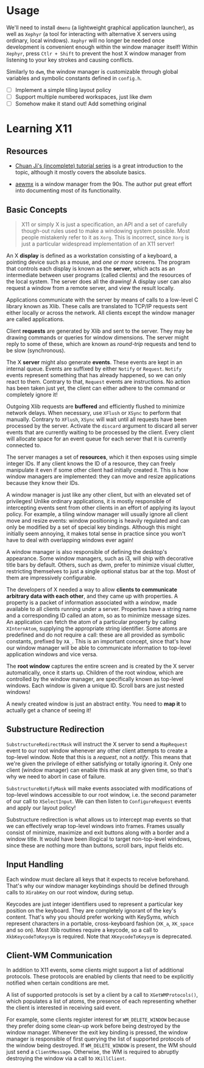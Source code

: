 # Usage

We'll need to install `dmenu` (a lightweight graphical application
launcher), as well as `Xephyr` (a tool for interacting with
alternative X servers using ordinary, local windows). `Xephyr` will no
longer be needed once development is convenient enough within the
window manager itself! Within `Xephyr`, press `Ctlr + Shift` to
prevent the host X window manager from listening to your key strokes
and causing conflicts.

Similarly to `dwm`, the window manager is customizable through global
variables and symbolic constants defined in `config.h`.

- [ ] Implement a simple tiling layout policy
- [ ] Support multiple numbered workspaces, just like dwm
- [ ] Somehow make it stand out! Add something original
 
# Learning X11

## Resources

- [Chuan Ji's (incomplete) tutorial series](https://jichu4n.com/posts/how-x-window-managers-work-and-how-to-write-one-part-i/)
  is a great introduction to the topic, although it mostly covers the
  absolute basics.

- [aewmx](https://github.com/joshuaeckroth/aewmx/) is a window manager
  from the 90s. The author put great effort into documenting most of
  its functionality.

## Basic Concepts

> X11 or simply X is just a specification, an API and a set of
> carefully though-out rules used to make a windowing system possible.
> Most people mistakenly refer to it as `Xorg`. This is incorrect,
> since `Xorg` is just a particular widespread implementation of an
> X11 server!

An X **display** is defined as a workstation consisting of a keyboard,
a pointing device such as a mouse, and *one or more* screens. The
program that controls each display is known as the **server**, which
acts as an intermediate between user programs (called clients) and the
resources of the local system. The server does all the drawing! A
display user can also request a window from a remote server, and view
the result locally.

Applications communicate with the server by means of calls to a
low-level C library known as Xlib. These calls are translated to
TCP/IP requests sent either locally or across the network. All clients
except the window manager are called applications.

Client **requests** are generated by Xlib and sent to the server. They
may be drawing commands or queries for window dimensions. The server
might reply to some of these, which are known as *round-trip* requests
and tend to be slow (synchronous).

The X **server** might also generate **events**. These events are kept
in an internal queue. Events are suffixed by either `Notify` or
`Request`. `Notify` events represent something that has already
happened, so we can only react to them. Contrary to that, `Request`
events are instructions. No action has been taken just yet, the client
can either adhere to the command or completely ignore it!

Outgoing Xlib requests are **buffered** and efficiently flushed to
minimize network delays. When necessary, use `XFlush` or `XSync` to
perform that manually. Contrary to `XFlush`, `XSync` will wait until
all requests have been processed by the server. Activate the `discard`
argument to discard all server events that are currently waiting to be
processed by the client. Every client will allocate space for an event
queue for each server that it is currently connected to.

The server manages a set of **resources**, which it then exposes
using simple integer IDs. If any client knows the ID of a resource,
they can freely manipulate it even if some other client had initially
created it. This is how window managers are implemented: they can move
and resize applications because they know their IDs.

A window manager is just like any other client, but with an elevated
set of privileges! Unlike ordinary applications, it is mostly
responsible of intercepting events sent from other clients in an
effort of applying its layout policy. For example, a tiling window
manager will usually ignore all client move and resize events: window
positioning is heavily regulated and can only be modified by a set of
special key bindings. Although this might initially seem annoying, it
makes total sense in practice since you won't have to deal with
overlapping windows ever again!

A window manager is also responsible of defining the desktop's
appearance. Some window managers, such as i3, will ship with
decorative title bars by default. Others, such as dwm, prefer to
minimize visual clutter, restricting themselves to just a single
optional status bar at the top. Most of them are impressively
configurable.

The developers of X needed a way to allow **clients to communicate
arbitrary data with each other**, and they came up with properties. A
property is a packet of information associated with a *window*, made
available to all clients running under a server. Properties have a
string name and a corresponding ID called an atom, so as to minimize
message sizes. An application can fetch the atom of a particular
property by calling `XInternAtom`, supplying the appropriate string
identifier. Some atoms are predefined and do not require a call: these
are all provided as symbolic constants, prefixed by `XA_`. This is an
important concept, since that's how our window manager will be able to
communicate information to top-level application windows and vice
versa.

The **root window** captures the entire screen and is created by the X
server automatically, once it starts up. Children of the root window,
which are controlled by the window manager, are specifically known as
top-level windows. Each window is given a unique ID. Scroll bars are
just nested windows! 

A newly created window is just an abstract entity. You need to **map
it** to actually get a chance of seeing it!

## Substructure Redirection

`SubstructureRedirectMask` will instruct the X server to send a
`MapRequest` event to our root window whenever any other client
attempts to create a top-level window. Note that this is a *request*,
not a *notify*. This means that we're given the privilege of either
satisfying or totally ignoring it. Only one client (window manager)
can enable this mask at any given time, so that's why we need to
abort in case of failure.

`SubstructureNotifyMask` will make events associated with
modifications of top-level windows accessible to our root window, i.e.
the second parameter of our call to `XSelectInput`. We can then listen
to `ConfigureRequest` events and apply our layout policy!

Substructure redirection is what allows us to intercept map events so
that we can effectively wrap top-level windows into frames. Frames
usually consist of minimize, maximize and exit buttons along with a
border and a window title. It would have been illogical to target
non-top-level windows, since these are nothing more than buttons,
scroll bars, input fields etc.

## Input Handling

Each window must declare all keys that it expects to receive
beforehand. That's why our window manager keybindings should be
defined through calls to `XGrabKey` on our root window, during setup.

Keycodes are just integer identifiers used to represent a particular
key position on the keyboard. They are completely ignorant of the
key's content. That's why you should prefer working with KeySyms,
which represent characters in a portable, cross-keyboard fashion
(`XK_a`, `XK_space` and so on). Most Xlib routines require a keycode,
so a call to `XkbKeycodeToKeysym` is required. Note that
`XKeycodeToKeysym` is deprecated.

## Client-WM Communication 

In addition to X11 events, some clients might support a list of
additional protocols. These protocols are enabled by clients that need
to be explicitly notified when certain conditions are met.

A list of supported protocols is set by a client by a call to
`XGetWMProtocols()`, which populates a list of atoms, the presence of
each representing whether the client is interested in receiving said
event.

For example, some clients register interest for `WM_DELETE_WINDOW`
because they prefer doing some clean-up work before being destroyed by
the window manager. Whenever the exit key binding is pressed, the
window manager is responsible of first querying the list of supported
protocols of the window being destroyed. If `WM_DELETE_WINDOW` is
present, the WM should just send a `ClientMessage`. Otherwise,
the WM is required to abruptly destroying the window via a call to
`XKillClient`.
